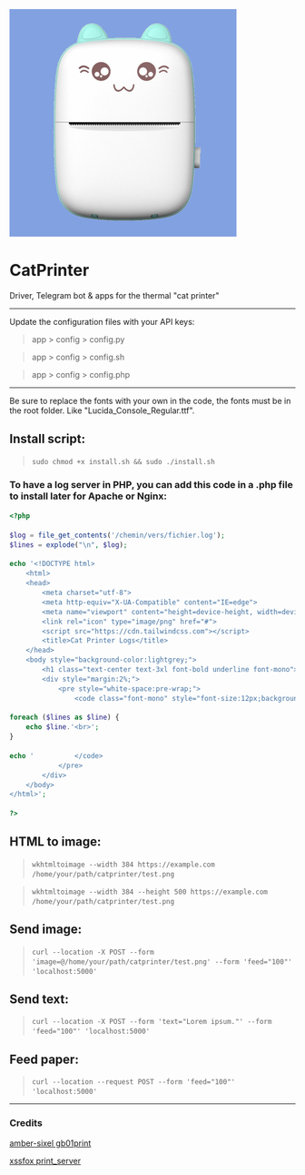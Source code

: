 ![image text](catprinter.jpg "Thermal Cat printer")

# CatPrinter
Driver, Telegram bot &amp; apps for the thermal "cat printer"

---
Update the configuration files with your API keys:

> app > config > config.py

> app > config > config.sh

> app > config > config.php
---
Be sure to replace the fonts with your own in the code, the fonts must be in the root folder. Like "Lucida_Console_Regular.ttf".

## Install script:
> `sudo chmod +x install.sh && sudo ./install.sh`

### To have a log server in PHP, you can add this code in a .php file to install later for Apache or Nginx:
``` php
<?php

$log = file_get_contents('/chemin/vers/fichier.log');
$lines = explode("\n", $log);

echo '<!DOCTYPE html>
	<html>
	<head>
		<meta charset="utf-8">
		<meta http-equiv="X-UA-Compatible" content="IE=edge">
		<meta name="viewport" content="height=device-height, width=device-width, initial-scale=1.0, shrink-to-fit=no, user-scalable=no">
		<link rel="icon" type="image/png" href="#">
		<script src="https://cdn.tailwindcss.com"></script>
		<title>Cat Printer Logs</title>
	</head>
	<body style="background-color:lightgrey;">
		<h1 class="text-center text-3xl font-bold underline font-mono">Cat Printer Logs</h1>
		<div style="margin:2%;">
			<pre style="white-space:pre-wrap;">
				<code class="font-mono" style="font-size:12px;background:greenyellow;word-wrap:break-word;">';

foreach ($lines as $line) {
    echo $line.'<br>';
}

echo '			</code>
			</pre>
		</div>
	</body>
</html>';

?>
```

## HTML to image:
> `wkhtmltoimage --width 384 https://example.com /home/your/path/catprinter/test.png`

> `wkhtmltoimage --width 384 --height 500 https://example.com /home/your/path/catprinter/test.png`

## Send image:
> `curl --location -X POST --form 'image=@/home/your/path/catprinter/test.png' --form 'feed="100"' 'localhost:5000'`

## Send text:
> `curl --location -X POST --form 'text="Lorem ipsum."' --form 'feed="100"' 'localhost:5000'`

## Feed paper:
> `curl --location --request POST --form 'feed="100"' 'localhost:5000'`
---
### Credits
[amber-sixel gb01print](https://github.com/amber-sixel/gb01print)

[xssfox print_server](https://gist.github.com/xssfox/b911e0781a763d258d21262c5fdd2dec)
